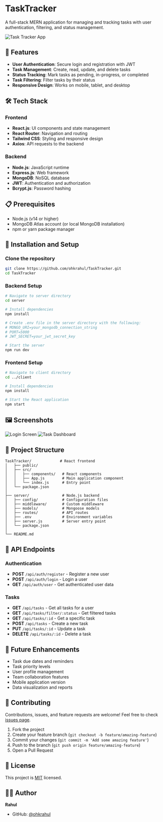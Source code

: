 # TaskTracker

A full-stack MERN application for managing and tracking tasks with user authentication, filtering, and status management.

![Task Tracker App](https://raw.githubusercontent.com/ohkrahul/TaskTracker/main/screenshots/task-dashboard.png)

## 🚀 Features

- **User Authentication**: Secure login and registration with JWT
- **Task Management**: Create, read, update, and delete tasks
- **Status Tracking**: Mark tasks as pending, in-progress, or completed
- **Task Filtering**: Filter tasks by their status
- **Responsive Design**: Works on mobile, tablet, and desktop

## 🛠️ Tech Stack

### Frontend
- **React.js**: UI components and state management
- **React Router**: Navigation and routing
- **Tailwind CSS**: Styling and responsive design
- **Axios**: API requests to the backend

### Backend
- **Node.js**: JavaScript runtime
- **Express.js**: Web framework
- **MongoDB**: NoSQL database
- **JWT**: Authentication and authorization
- **Bcrypt.js**: Password hashing

## 📋 Prerequisites

- Node.js (v14 or higher)
- MongoDB Atlas account (or local MongoDB installation)
- npm or yarn package manager

## 🔧 Installation and Setup

### Clone the repository
```bash
git clone https://github.com/ohkrahul/TaskTracker.git
cd TaskTracker
```

### Backend Setup
```bash
# Navigate to server directory
cd server

# Install dependencies
npm install

# Create .env file in the server directory with the following:
# MONGO_URI=your_mongodb_connection_string
# PORT=5000
# JWT_SECRET=your_jwt_secret_key

# Start the server
npm run dev
```

### Frontend Setup
```bash
# Navigate to client directory
cd ../client

# Install dependencies
npm install

# Start the React application
npm start
```

## 🖼️ Screenshots

![Login Screen](https://raw.githubusercontent.com/ohkrahul/TaskTracker/main/screenshots/login.png)
![Task Dashboard](https://raw.githubusercontent.com/ohkrahul/TaskTracker/main/screenshots/task-dashboard.png)

## 📁 Project Structure

```
TaskTracker/             # React frontend
│   ├── public/
│   ├── src/
│   │   ├── components/   # React components
│   │   ├── App.js        # Main application component
│   │   └── index.js      # Entry point
│   └── package.json
│
├── server/               # Node.js backend
│   ├── config/           # Configuration files
│   ├── middleware/       # Custom middleware
│   ├── models/           # Mongoose models
│   ├── routes/           # API routes
│   ├── .env              # Environment variables
│   ├── server.js         # Server entry point
│   └── package.json
│
└── README.md
```

## 🔄 API Endpoints

### Authentication
- **POST** `/api/auth/register` - Register a new user
- **POST** `/api/auth/login` - Login a user
- **GET** `/api/auth/user` - Get authenticated user data

### Tasks
- **GET** `/api/tasks` - Get all tasks for a user
- **GET** `/api/tasks/filter/:status` - Get filtered tasks
- **GET** `/api/tasks/:id` - Get a specific task
- **POST** `/api/tasks` - Create a new task
- **PUT** `/api/tasks/:id` - Update a task
- **DELETE** `/api/tasks/:id` - Delete a task

## 🌟 Future Enhancements

- Task due dates and reminders
- Task priority levels
- User profile management
- Team collaboration features
- Mobile application version
- Data visualization and reports

## 🤝 Contributing

Contributions, issues, and feature requests are welcome! Feel free to check [issues page](https://github.com/ohkrahul/TaskTracker/issues).

1. Fork the project
2. Create your feature branch (`git checkout -b feature/amazing-feature`)
3. Commit your changes (`git commit -m 'Add some amazing feature'`)
4. Push to the branch (`git push origin feature/amazing-feature`)
5. Open a Pull Request

## 📝 License

This project is [MIT](LICENSE) licensed.

## 👨‍💻 Author

**Rahul**

- GitHub: [@ohkrahul](https://github.com/ohkrahul)

